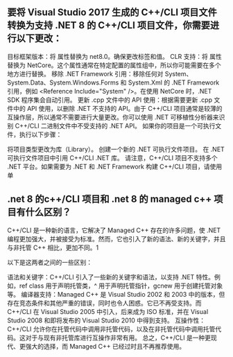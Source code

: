 ## 要将 Visual Studio 2017 生成的 C++/CLI 项目文件转换为支持 .NET 8 的 C++/CLI 项目文件，你需要进行以下更改：

目标框架版本：将 <TargetFrameworkVersion> 属性替换为 <TargetFramework>net8.0</TargetFramework>。确保更改标签和值。
CLR 支持：将 <CLRSupport> 属性替换为 <CLRSupport>NetCore</CLRSupport>。这个属性通常在特定配置的属性组中，所以你可能需要在多个地方进行替换。
移除 .NET Framework 引用：移除任何对 System、System.Data、System.Windows.Forms 和 System.Xml 的 .NET Framework 引用，例如 <Reference Include=\"System\" />。在使用 <CLRSupport>NetCore</CLRSupport> 时，.NET SDK 程序集会自动引用。
更新 .cpp 文件中的 API 使用：根据需要更新 .cpp 文件中的 API 使用，以删除 .NET 不支持的 API。由于 C++/CLI 项目通常是较薄的互操作层，所以通常不需要进行大量更改。你可以使用 .NET 可移植性分析器来识别 C++/CLI 二进制文件中不受支持的 .NET API。
如果你的项目是一个可执行文件，执行以下步骤：

将项目类型更改为库（Library）。
创建一个新的 .NET 可执行文件项目。
在 .NET 可执行文件项目中引用 C++/CLI .NET 库。
请注意，C++/CLI 项目不支持多个 .NET 平台。如果需要为 .NET 和 .NET Framework 构建 C++/CLI 项目，请使用单

## .net 8 的c++/CLI 项目和 .net 8 的 managed c++ 项目有什么区别？

C++/CLI 是一种新的语言，它解决了 Managed C++ 存在的许多问题，使 .NET 编程更加强大，并被接受为标准。然而，它也引入了新的语法、新的关键字，并且与非托管 C++ 相比，更加不同。1

以下是这两者之间的一些区别：

语法和关键字：C++/CLI 引入了一些新的关键字和语法，以支持 .NET 特性。例如，ref class 用于声明托管类，^ 用于声明托管指针，gcnew 用于创建托管对象等。
编译器支持：Managed C++ 是 Visual Studio 2002 和 2003 中的版本，但存在竞态条件和其他严重的错误，同时也令人困惑。它已不再受支持。而 C++/CLI 在 Visual Studio 2005 中引入，后来成为 ISO 标准，并在 Visual Studio 2008 和即将发布的 Visual Studio 2010 中得到支持。
互操作性：C++/CLI 允许你在托管代码中调用非托管代码，以及在非托管代码中调用托管代码。这对于与现有非托管库进行互操作非常有用。
总之，C++/CLI 是一种更现代、更强大的选择，而 Managed C++ 已经过时且不再推荐使用。
